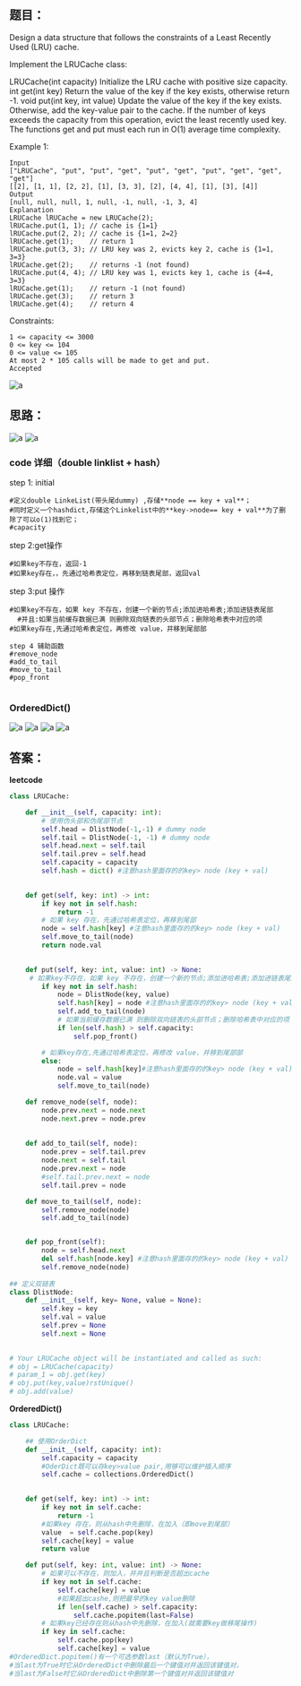 ## 题目：

Design a data structure that follows the constraints of a Least Recently Used (LRU) cache.

Implement the LRUCache class:

LRUCache(int capacity) Initialize the LRU cache with positive size capacity.
int get(int key) Return the value of the key if the key exists, otherwise return -1.
void put(int key, int value) Update the value of the key if the key exists. Otherwise, add the key-value pair to the cache. If the number of keys exceeds the capacity from this operation, evict the least recently used key.
The functions get and put must each run in O(1) average time complexity.


Example 1:
```
Input
["LRUCache", "put", "put", "get", "put", "get", "put", "get", "get", "get"]
[[2], [1, 1], [2, 2], [1], [3, 3], [2], [4, 4], [1], [3], [4]]
Output
[null, null, null, 1, null, -1, null, -1, 3, 4]
Explanation
LRUCache lRUCache = new LRUCache(2);
lRUCache.put(1, 1); // cache is {1=1}
lRUCache.put(2, 2); // cache is {1=1, 2=2}
lRUCache.get(1);    // return 1
lRUCache.put(3, 3); // LRU key was 2, evicts key 2, cache is {1=1, 3=3}
lRUCache.get(2);    // returns -1 (not found)
lRUCache.put(4, 4); // LRU key was 1, evicts key 1, cache is {4=4, 3=3}
lRUCache.get(1);    // return -1 (not found)
lRUCache.get(3);    // return 3
lRUCache.get(4);    // return 4
``` 

Constraints:
```
1 <= capacity <= 3000
0 <= key <= 104
0 <= value <= 105
At most 2 * 105 calls will be made to get and put.
Accepted
```

![a](https://github.com/SSRRBB/Leetcode/blob/main/Images/164.png)

## 思路：
![a](https://github.com/SSRRBB/Leetcode/blob/main/Images/165.png)
![a](https://github.com/SSRRBB/Leetcode/blob/main/Images/166.png)


### code 详细（double linklist + hash）

step 1: initial
```
#定义double LinkeList(带头尾dummy) ,存储**node == key + val**；
#同时定义一个hashdict,存储这个Linkelist中的**key->node== key + val**为了删除了可以o(1)找到它；
#capacity
```
step 2:get操作
```
#如果key不存在，返回-1
#如果key存在，，先通过哈希表定位，再移到链表尾部，返回val
```

step 3:put 操作
```
#如果key不存在，如果 key 不存在，创建一个新的节点;添加进哈希表;添加进链表尾部
  #并且:如果当前缓存数据已满 则删除双向链表的头部节点；删除哈希表中对应的项
#如果key存在,先通过哈希表定位，再修改 value，并移到尾部部

step 4 辅助函数
#remove_node
#add_to_tail
#move_to_tail
#pop_front


 ```



### OrderedDict()
![a](https://github.com/SSRRBB/Leetcode/blob/main/Images/167.png)
![a](https://github.com/SSRRBB/Leetcode/blob/main/Images/168.png)
![a](https://github.com/SSRRBB/Leetcode/blob/main/Images/169.png)
![a](https://github.com/SSRRBB/Leetcode/blob/main/Images/170.png)





## 答案：
**leetcode**
```python
class LRUCache:

    def __init__(self, capacity: int):
        # 使用伪头部和伪尾部节点   
        self.head = DlistNode(-1,-1) # dummy node
        self.tail = DlistNode(-1, -1) # dummy node
        self.head.next = self.tail
        self.tail.prev = self.head
        self.capacity = capacity
        self.hash = dict() #注意hash里面存的的key> node (key + val)
        

    def get(self, key: int) -> int:
        if key not in self.hash: 
            return -1 
        # 如果 key 存在，先通过哈希表定位，再移到尾部
        node = self.hash[key] #注意hash里面存的的key> node (key + val)
        self.move_to_tail(node)
        return node.val 
        

    def put(self, key: int, value: int) -> None:
     # 如果key不存在，如果 key 不存在，创建一个新的节点;添加进哈希表;添加进链表尾部
        if key not in self.hash:
            node = DlistNode(key, value)
            self.hash[key] = node #注意hash里面存的的key> node (key + val)
            self.add_to_tail(node)
            # 如果当前缓存数据已满 则删除双向链表的头部节点；删除哈希表中对应的项
            if len(self.hash) > self.capacity:
                self.pop_front()

        # 如果key存在,先通过哈希表定位，再修改 value，并移到尾部部
        else:
            node = self.hash[key]#注意hash里面存的的key> node (key + val)
            node.val = value
            self.move_to_tail(node)

    def remove_node(self, node):
        node.prev.next = node.next
        node.next.prev = node.prev
        
    
    def add_to_tail(self, node):
        node.prev = self.tail.prev 
        node.next = self.tail 
        node.prev.next = node 
        #self.tail.prev.next = node
        self.tail.prev = node

    def move_to_tail(self, node):
        self.remove_node(node)
        self.add_to_tail(node)


    def pop_front(self):
        node = self.head.next 
        del self.hash[node.key] #注意hash里面存的的key> node (key + val)
        self.remove_node(node)
        
## 定义双链表
class DlistNode:
    def __init__(self, key= None, value = None):
        self.key = key
        self.val = value
        self.prev = None
        self.next = None
        

# Your LRUCache object will be instantiated and called as such:
# obj = LRUCache(capacity)
# param_1 = obj.get(key)
# obj.put(key,value)rstUnique()
# obj.add(value)


```
**OrderedDict()**
```python
class LRUCache:

    ## 使用OrderDict
    def __init__(self, capacity: int):
        self.capacity = capacity
        #OderDict既可以存key>value pair,用够可以维护插入顺序
        self.cache = collections.OrderedDict()
        

    def get(self, key: int) -> int:
        if key not in self.cache:
            return -1
        #如果key 存在，则从hash中先删除，在加入（即move到尾部）
        value  = self.cache.pop(key)
        self.cache[key] = value
        return value

    def put(self, key: int, value: int) -> None:
        # 如果可以不存在，则加入，并并且判断是否超出cache
        if key not in self.cache:
            self.cache[key] = value
            #如果超出cashe,则把最早的key value删除
            if len(self.cache) > self.capacity:
                self.cache.popitem(last=False)
        # 如果key已经存在则从hash中先删除，在加入(就需要key做移尾操作)
        if key in self.cache:
            self.cache.pop(key)
            self.cache[key] = value
#OrderedDict.popitem()有一个可选参数last（默认为True），
#当last为True时它从OrderedDict中删除最后一个键值对并返回该键值对，
#当last为False时它从OrderedDict中删除第一个键值对并返回该键值对

```
